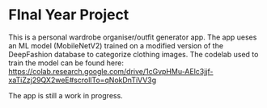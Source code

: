 # FInal Year Project
This is a personal wardrobe organiser/outfit generator app. The app ueses an ML model (MobileNetV2) trained on a modified version of the DeepFashion database to categorize clothing images. The codelab used to train the model can be found here: https://colab.research.google.com/drive/1cGvpHMu-AElc3jjf-xaTiZzj29QX2weE#scrollTo=qNokDnTiVV3g

The app is still a work in progress.
